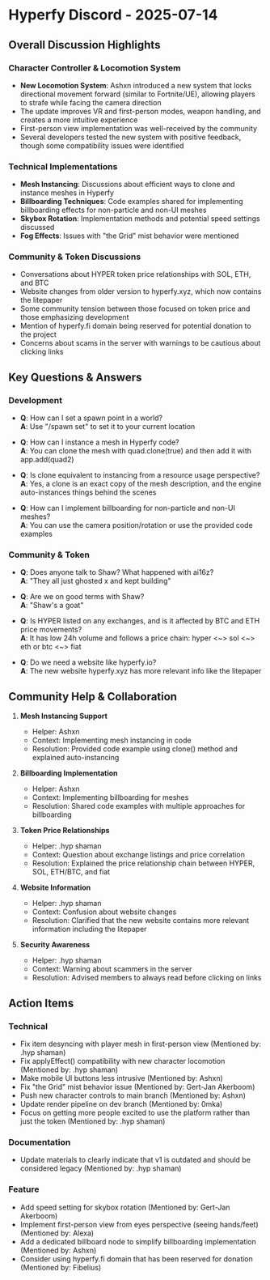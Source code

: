 # Hyperfy Discord - 2025-07-14

## Overall Discussion Highlights

### Character Controller & Locomotion System
- **New Locomotion System**: Ashxn introduced a new system that locks directional movement forward (similar to Fortnite/UE), allowing players to strafe while facing the camera direction
- The update improves VR and first-person modes, weapon handling, and creates a more intuitive experience
- First-person view implementation was well-received by the community
- Several developers tested the new system with positive feedback, though some compatibility issues were identified

### Technical Implementations
- **Mesh Instancing**: Discussions about efficient ways to clone and instance meshes in Hyperfy
- **Billboarding Techniques**: Code examples shared for implementing billboarding effects for non-particle and non-UI meshes
- **Skybox Rotation**: Implementation methods and potential speed settings discussed
- **Fog Effects**: Issues with "the Grid" mist behavior were mentioned

### Community & Token Discussions
- Conversations about HYPER token price relationships with SOL, ETH, and BTC
- Website changes from older version to hyperfy.xyz, which now contains the litepaper
- Some community tension between those focused on token price and those emphasizing development
- Mention of hyperfy.fi domain being reserved for potential donation to the project
- Concerns about scams in the server with warnings to be cautious about clicking links

## Key Questions & Answers

### Development
- **Q**: How can I set a spawn point in a world?  
  **A**: Use "/spawn set" to set it to your current location

- **Q**: How can I instance a mesh in Hyperfy code?  
  **A**: You can clone the mesh with quad.clone(true) and then add it with app.add(quad2)

- **Q**: Is clone equivalent to instancing from a resource usage perspective?  
  **A**: Yes, a clone is an exact copy of the mesh description, and the engine auto-instances things behind the scenes

- **Q**: How can I implement billboarding for non-particle and non-UI meshes?  
  **A**: You can use the camera position/rotation or use the provided code examples

### Community & Token
- **Q**: Does anyone talk to Shaw? What happened with ai16z?  
  **A**: "They all just ghosted x and kept building"

- **Q**: Are we on good terms with Shaw?  
  **A**: "Shaw's a goat"

- **Q**: Is HYPER listed on any exchanges, and is it affected by BTC and ETH price movements?  
  **A**: It has low 24h volume and follows a price chain: hyper <~> sol <~> eth or btc <~> fiat

- **Q**: Do we need a website like hyperfy.io?  
  **A**: The new website hyperfy.xyz has more relevant info like the litepaper

## Community Help & Collaboration

1. **Mesh Instancing Support**
   - Helper: Ashxn
   - Context: Implementing mesh instancing in code
   - Resolution: Provided code example using clone() method and explained auto-instancing

2. **Billboarding Implementation**
   - Helper: Ashxn
   - Context: Implementing billboarding for meshes
   - Resolution: Shared code examples with multiple approaches for billboarding

3. **Token Price Relationships**
   - Helper: .hyp shaman
   - Context: Question about exchange listings and price correlation
   - Resolution: Explained the price relationship chain between HYPER, SOL, ETH/BTC, and fiat

4. **Website Information**
   - Helper: .hyp shaman
   - Context: Confusion about website changes
   - Resolution: Clarified that the new website contains more relevant information including the litepaper

5. **Security Awareness**
   - Helper: .hyp shaman
   - Context: Warning about scammers in the server
   - Resolution: Advised members to always read before clicking on links

## Action Items

### Technical
- Fix item desyncing with player mesh in first-person view (Mentioned by: .hyp shaman)
- Fix applyEffect() compatibility with new character locomotion (Mentioned by: .hyp shaman)
- Make mobile UI buttons less intrusive (Mentioned by: Ashxn)
- Fix "the Grid" mist behavior issue (Mentioned by: Gert-Jan Akerboom)
- Push new character controls to main branch (Mentioned by: Ashxn)
- Update render pipeline on dev branch (Mentioned by: 0mka)
- Focus on getting more people excited to use the platform rather than just the token (Mentioned by: .hyp shaman)

### Documentation
- Update materials to clearly indicate that v1 is outdated and should be considered legacy (Mentioned by: .hyp shaman)

### Feature
- Add speed setting for skybox rotation (Mentioned by: Gert-Jan Akerboom)
- Implement first-person view from eyes perspective (seeing hands/feet) (Mentioned by: Alexa)
- Add a dedicated billboard node to simplify billboarding implementation (Mentioned by: Ashxn)
- Consider using hyperfy.fi domain that has been reserved for donation (Mentioned by: Fibelius)